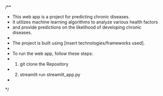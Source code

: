 /**
 * This web app is a project for predicting chronic diseases.
 * It utilizes machine learning algorithms to analyze various health factors
 * and provide predictions on the likelihood of developing chronic diseases.
 * 
 * The project is built using [insert technologies/frameworks used].
 * 
 * To run the web app, follow these steps:
 * 1. git clone the Repository
 * 2. streamlit run streamlit_app.py
 * 
 */